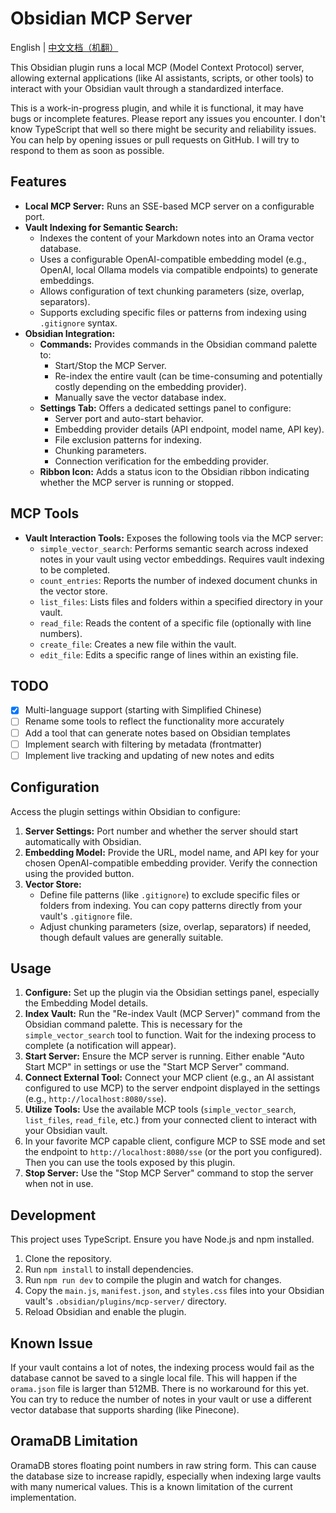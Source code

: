 # Obsidian MCP Server

English | [中文文档（机翻）](README_zh-CN.md)

This Obsidian plugin runs a local MCP (Model Context Protocol) server, allowing external applications (like AI assistants, scripts, or other tools) to interact with your Obsidian vault through a standardized interface.

This is a work-in-progress plugin, and while it is functional, it may have bugs or incomplete features. Please report any issues you encounter. I don't know TypeScript that well so there might be security and reliability issues. You can help by opening issues or pull requests on GitHub. I will try to respond to them as soon as possible.

## Features

- **Local MCP Server:** Runs an SSE-based MCP server on a configurable port.
- **Vault Indexing for Semantic Search:**
  - Indexes the content of your Markdown notes into an Orama vector database.
  - Uses a configurable OpenAI-compatible embedding model (e.g., OpenAI, local Ollama models via compatible endpoints) to generate embeddings.
  - Allows configuration of text chunking parameters (size, overlap, separators).
  - Supports excluding specific files or patterns from indexing using `.gitignore` syntax.
- **Obsidian Integration:**
  - **Commands:** Provides commands in the Obsidian command palette to:
    - Start/Stop the MCP Server.
    - Re-index the entire vault (can be time-consuming and potentially costly depending on the embedding provider).
    - Manually save the vector database index.
  - **Settings Tab:** Offers a dedicated settings panel to configure:
    - Server port and auto-start behavior.
    - Embedding provider details (API endpoint, model name, API key).
    - File exclusion patterns for indexing.
    - Chunking parameters.
    - Connection verification for the embedding provider.
  - **Ribbon Icon:** Adds a status icon to the Obsidian ribbon indicating whether the MCP server is running or stopped.

## MCP Tools

- **Vault Interaction Tools:** Exposes the following tools via the MCP server:
  - `simple_vector_search`: Performs semantic search across indexed notes in your vault using vector embeddings. Requires vault indexing to be completed.
  - `count_entries`: Reports the number of indexed document chunks in the vector store.
  - `list_files`: Lists files and folders within a specified directory in your vault.
  - `read_file`: Reads the content of a specific file (optionally with line numbers).
  - `create_file`: Creates a new file within the vault.
  - `edit_file`: Edits a specific range of lines within an existing file.

## TODO

- [x] Multi-language support (starting with Simplified Chinese)
- [ ] Rename some tools to reflect the functionality more accurately
- [ ] Add a tool that can generate notes based on Obsidian templates
- [ ] Implement search with filtering by metadata (frontmatter)
- [ ] Implement live tracking and updating of new notes and edits

## Configuration

Access the plugin settings within Obsidian to configure:

1. **Server Settings:** Port number and whether the server should start automatically with Obsidian.
2. **Embedding Model:** Provide the URL, model name, and API key for your chosen OpenAI-compatible embedding provider. Verify the connection using the provided button.
3. **Vector Store:**
    - Define file patterns (like `.gitignore`) to exclude specific files or folders from indexing. You can copy patterns directly from your vault's `.gitignore` file.
    - Adjust chunking parameters (size, overlap, separators) if needed, though default values are generally suitable.

## Usage

1. **Configure:** Set up the plugin via the Obsidian settings panel, especially the Embedding Model details.
2. **Index Vault:** Run the "Re-index Vault (MCP Server)" command from the Obsidian command palette. This is necessary for the `simple_vector_search` tool to function. Wait for the indexing process to complete (a notification will appear).
3. **Start Server:** Ensure the MCP server is running. Either enable "Auto Start MCP" in settings or use the "Start MCP Server" command.
4. **Connect External Tool:** Connect your MCP client (e.g., an AI assistant configured to use MCP) to the server endpoint displayed in the settings (e.g., `http://localhost:8080/sse`).
5. **Utilize Tools:** Use the available MCP tools (`simple_vector_search`, `list_files`, `read_file`, etc.) from your connected client to interact with your Obsidian vault.
6. In your favorite MCP capable client, configure MCP to SSE mode and set the endpoint to `http://localhost:8080/sse` (or the port you configured). Then you can use the tools exposed by this plugin.
7. **Stop Server:** Use the "Stop MCP Server" command to stop the server when not in use.

## Development

This project uses TypeScript. Ensure you have Node.js and npm installed.

1. Clone the repository.
2. Run `npm install` to install dependencies.
3. Run `npm run dev` to compile the plugin and watch for changes.
4. Copy the `main.js`, `manifest.json`, and `styles.css` files into your Obsidian vault's `.obsidian/plugins/mcp-server/` directory.
5. Reload Obsidian and enable the plugin.

## Known Issue

If your vault contains a lot of notes, the indexing process would fail as the database cannot be saved to a single local file. This will happen if the `orama.json` file is larger than 512MB. There is no workaround for this yet. You can try to reduce the number of notes in your vault or use a different vector database that supports sharding (like Pinecone).

## OramaDB Limitation

OramaDB stores floating point numbers in raw string form. This can cause the database size to increase rapidly, especially when indexing large vaults with many numerical values. This is a known limitation of the current implementation.
